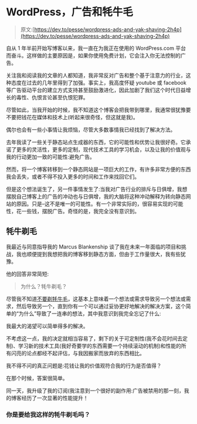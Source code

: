 # WordPress，广告和牦牛毛

> 原文:[https://dev.to/pesse/wordpress-ads-and-yak-shaving-2h4p](https://dev.to/pesse/wordpress-ads-and-yak-shaving-2h4p)

自从 1 年半前开始写博客以来，我一直在为我正在使用的 WordPress.com 平台而奋斗。这样做的主要原因是，如果你使用免费计划，它会注入你无法控制的广告。

关注我和阅读我的文章的人都知道，我非常反对广告和整个基于注意力的行业，这种态度在过去的几年里得到了加强。事实上，我高度怀疑 youtube 或 facebook 等广告驱动平台的建立方式支持甚至鼓励激进化，因此加剧了我们这个时代日益增长的毒性、仇恨言论甚至仇恨犯罪。

尽管如此，当我开始的时候，我不知道这个博客会把我带到哪里，我通常很犹豫要不要把钱花在媒体和技术上(听起来很奇怪，但这就是我)。

偶尔也会有一些小事情让我烦恼，尽管大多数事情我已经找到了解决方法。

去年我读了一些关于静态站点生成器的东西，它的可能性和优势让我很好奇。它承诺了更多的灵活性，更多的定制，现代技术工具的学习机会，以及让我的价值观与我的行动更加一致的可能性:避免广告。

然而，将一个博客转移到一个静态网站是一项巨大的工作，有许多非常方便的东西我会丢失，或者不得不投入更多的时间和工作来找回它们。

但是这个想法诞生了，另一件事情发生了:当我对广告行业的排斥与日俱增，我想摆脱自己博客上的广告的冲动也与日俱增，我的大脑将这种冲动解释为转向静态网站的原因。只是–这不是唯一的可能性。有一个非常实际的，很容易实现的可能性，花一些钱，摆脱广告。奇怪的是，我完全没有意识到。

## [](#yak-shaving)牦牛剃毛

我最近与同意指导我的 Marcus Blankenship 谈了我在未来一年面临的项目和挑战，我也顺便提到我想把我的博客移到静态方面，但由于工作量很大，我有些犹豫。

他的回答非常简短:

> 为什么？牦牛剃毛？

尽管我不知道[不要剃牦牛毛](https://seths.blog/2005/03/dont_shave_that/)，这基本上意味着一个想法或需求导致另一个想法或需求，然后导致另一个，直到你有一个可以通过妥协更好地解决的解决方案，这个简单的“为什么”导致了一连串的想法，其中我意识到我完全忘记了什么:

我最大的渴望可以简单得多的解决。

不考虑这一点，我的决定就相当容易了，剩下的关于可定制性(我不会花时间去定制)、学习新的技术工具(我好奇要学的东西需要一个持续滚动的机制)和性能的所有闪亮的论点都经不起评估，与我因搬家而放弃的东西相比。

我不得不问的真正问题是:花钱让我的价值观符合我的行为是否值得？

在那个时候，答案很简单。

同一天，我升级了我的订阅(我注意到一个很好的副作用:广告被禁用的那一刻，我的博客经历了一次显著的性能提升！

### [](#are-you-about-to-shave-a-yak-like-me)你是要给我这样的牦牛剃毛吗？